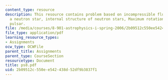 ```yaml
---
content_type: resource
description: This resource contains problem based on incompressible fluid model for
  a neutron star, internal structure of neutron stars, Maximum rotation rate of a
  pulsar.
file: /media/courses/8-901-astrophysics-i-spring-2006/2b09512c550ee542438d52df9b3837f1_ps8.pdf
file_type: application/pdf
learning_resource_types:
- Assignments
ocw_type: OCWFile
parent_title: Assignments
parent_type: CourseSection
resourcetype: Document
title: ps8.pdf
uid: 2b09512c-550e-e542-438d-52df9b3837f1
---
```

